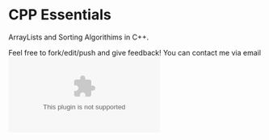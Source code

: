 # CPP Essentials
ArrayLists and Sorting Algorithims in C++.

Feel free to fork/edit/push and give feedback! You can contact me via email ![here.](mailto:chaiteanunes@gmail.com)
